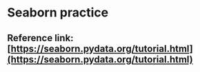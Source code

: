 # Seaborn practice
## Reference link: [https://seaborn.pydata.org/tutorial.html](https://seaborn.pydata.org/tutorial.html)